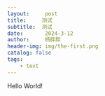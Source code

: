 ```yaml
---
layout:     post
title:     测试
subtitle:  测试
date:       2024-3-12
author:     杨胖胖
header-img: img/the-first.png
catalog: false
tags:
    - text
---
```

Hello World!


